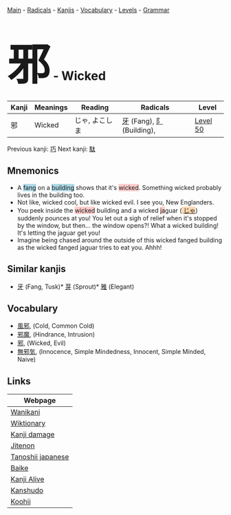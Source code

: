 <style> bigfont {font-size: 100px}</style>
[Main](../index.md) -
[Radicals](../radicals.md) -
[Kanjis](../kanjis.md) -
[Vocabulary](../vocabulary.md) -
[Levels](../levels.md) -
[Grammar](../grammar.md)
# <bigfont> 邪</bigfont> - Wicked 

| Kanji | Meanings | Reading | Radicals | Level |
| --- | --- | --- | --- | --- |
| 邪 | Wicked | じゃ, よこしま | [牙](../radicals/牙.md) (Fang), [阝](../radicals/阝.md) (Building),  | [Level 50](../levels/wk_level50.md) |

Previous kanji: [巧](巧.md) Next kanji: [駄](駄.md) 

## Mnemonics
 * A <span style="background-color:#ADD8E6"> fang</span> on a <span style="background-color:#ADD8E6"> building</span> shows that it's <span style="background-color:#ffcccb"> wicked</span>. Something wicked probably lives in the building too.
* Not like, wicked cool, but like wicked evil. I see you, New Englanders.
* You peek inside the <span style="background-color:#ffcccb"> wicked</span> building and a wicked <span style="background-color:#ffcccb"> ja</span>guar (<span style="background-color:#fed8b1"> [じゃ](https://jisho.org/search/じゃ)</span>) suddenly pounces at you! You let out a sigh of relief when it's stopped by the window, but then... the window opens?! What a wicked building! It's letting the jaguar get you!
* Imagine being chased around the outside of this wicked fanged building as the wicked fanged jaguar tries to eat you. Ahhh!


## Similar kanjis
 * [牙](牙.md) (Fang, Tusk)* [芽](芽.md) (Sprout)* [雅](雅.md) (Elegant)


## Vocabulary
 * [風邪](../vocabulary/邪.md), (Cold, Common Cold)
* [邪魔](../vocabulary/邪.md), (Hindrance, Intrusion)
* [邪](../vocabulary/邪.md), (Wicked, Evil)
* [無邪気](../vocabulary/邪.md), (Innocence, Simple Mindedness, Innocent, Simple Minded, Naive)



## Links 

| Webpage |
| --- |
| [Wanikani          ](https://www.wanikani.com/kanji/邪) |
| [Wiktionary        ](https://en.wiktionary.org/wiki/邪) |
| [Kanji damage      ](http://www.kanjidamage.com/kanji/search?utf8=✓&q=邪) |
| [Jitenon           ](https://jitenon.com/kanji/邪) |
| [Tanoshii japanese ](https://www.tanoshiijapanese.com/dictionary/kanji.cfm?k=邪) |
| [Baike             ](https://baike.baidu.com/item/邪) |
| [Kanji Alive       ](https://app.kanjialive.com/邪) |
| [Kanshudo          ](https://www.kanshudo.com/searchmn?q=邪) |
| [Koohii            ](https://kanji.koohii.com/study/kanji/邪) |
